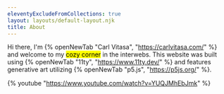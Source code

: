 ```yaml
---
eleventyExcludeFromCollections: true
layout: layouts/default-layout.njk
title: About
---
```


Hi there, I'm {% openNewTab "Carl Vitasa", "https://carlvitasa.com/" %} and welcome to my <mark>cozy corner</mark> in the interwebs. This website was built using {% openNewTab "11ty", "https://www.11ty.dev/" %} and features generative art utilizing {% openNewTab "p5.js", "https://p5js.org/" %}.

{% youtube "https://www.youtube.com/watch?v=YUQJMhEbJmk" %}

